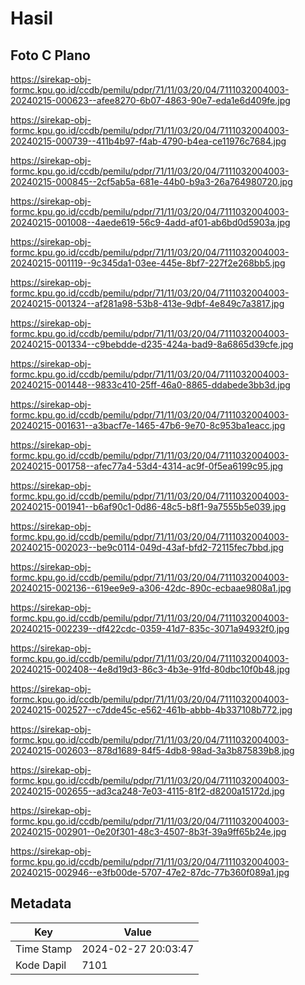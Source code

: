 # Hasil

## Foto C Plano

https://sirekap-obj-formc.kpu.go.id/ccdb/pemilu/pdpr/71/11/03/20/04/7111032004003-20240215-000623--afee8270-6b07-4863-90e7-eda1e6d409fe.jpg

https://sirekap-obj-formc.kpu.go.id/ccdb/pemilu/pdpr/71/11/03/20/04/7111032004003-20240215-000739--411b4b97-f4ab-4790-b4ea-ce11976c7684.jpg

https://sirekap-obj-formc.kpu.go.id/ccdb/pemilu/pdpr/71/11/03/20/04/7111032004003-20240215-000845--2cf5ab5a-681e-44b0-b9a3-26a764980720.jpg

https://sirekap-obj-formc.kpu.go.id/ccdb/pemilu/pdpr/71/11/03/20/04/7111032004003-20240215-001008--4aede619-56c9-4add-af01-ab6bd0d5903a.jpg

https://sirekap-obj-formc.kpu.go.id/ccdb/pemilu/pdpr/71/11/03/20/04/7111032004003-20240215-001119--9c345da1-03ee-445e-8bf7-227f2e268bb5.jpg

https://sirekap-obj-formc.kpu.go.id/ccdb/pemilu/pdpr/71/11/03/20/04/7111032004003-20240215-001324--af281a98-53b8-413e-9dbf-4e849c7a3817.jpg

https://sirekap-obj-formc.kpu.go.id/ccdb/pemilu/pdpr/71/11/03/20/04/7111032004003-20240215-001334--c9bebdde-d235-424a-bad9-8a6865d39cfe.jpg

https://sirekap-obj-formc.kpu.go.id/ccdb/pemilu/pdpr/71/11/03/20/04/7111032004003-20240215-001448--9833c410-25ff-46a0-8865-ddabede3bb3d.jpg

https://sirekap-obj-formc.kpu.go.id/ccdb/pemilu/pdpr/71/11/03/20/04/7111032004003-20240215-001631--a3bacf7e-1465-47b6-9e70-8c953ba1eacc.jpg

https://sirekap-obj-formc.kpu.go.id/ccdb/pemilu/pdpr/71/11/03/20/04/7111032004003-20240215-001758--afec77a4-53d4-4314-ac9f-0f5ea6199c95.jpg

https://sirekap-obj-formc.kpu.go.id/ccdb/pemilu/pdpr/71/11/03/20/04/7111032004003-20240215-001941--b6af90c1-0d86-48c5-b8f1-9a7555b5e039.jpg

https://sirekap-obj-formc.kpu.go.id/ccdb/pemilu/pdpr/71/11/03/20/04/7111032004003-20240215-002023--be9c0114-049d-43af-bfd2-72115fec7bbd.jpg

https://sirekap-obj-formc.kpu.go.id/ccdb/pemilu/pdpr/71/11/03/20/04/7111032004003-20240215-002136--619ee9e9-a306-42dc-890c-ecbaae9808a1.jpg

https://sirekap-obj-formc.kpu.go.id/ccdb/pemilu/pdpr/71/11/03/20/04/7111032004003-20240215-002239--df422cdc-0359-41d7-835c-3071a94932f0.jpg

https://sirekap-obj-formc.kpu.go.id/ccdb/pemilu/pdpr/71/11/03/20/04/7111032004003-20240215-002408--4e8d19d3-86c3-4b3e-91fd-80dbc10f0b48.jpg

https://sirekap-obj-formc.kpu.go.id/ccdb/pemilu/pdpr/71/11/03/20/04/7111032004003-20240215-002527--c7dde45c-e562-461b-abbb-4b337108b772.jpg

https://sirekap-obj-formc.kpu.go.id/ccdb/pemilu/pdpr/71/11/03/20/04/7111032004003-20240215-002603--878d1689-84f5-4db8-98ad-3a3b875839b8.jpg

https://sirekap-obj-formc.kpu.go.id/ccdb/pemilu/pdpr/71/11/03/20/04/7111032004003-20240215-002655--ad3ca248-7e03-4115-81f2-d8200a15172d.jpg

https://sirekap-obj-formc.kpu.go.id/ccdb/pemilu/pdpr/71/11/03/20/04/7111032004003-20240215-002901--0e20f301-48c3-4507-8b3f-39a9ff65b24e.jpg

https://sirekap-obj-formc.kpu.go.id/ccdb/pemilu/pdpr/71/11/03/20/04/7111032004003-20240215-002946--e3fb00de-5707-47e2-87dc-77b360f089a1.jpg


## Metadata

| Key        | Value               |
| ---------- | ------------------- |
| Time Stamp | 2024-02-27 20:03:47 |
| Kode Dapil | 7101                |



